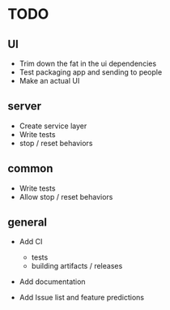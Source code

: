 # TODO

## UI
- Trim down the fat in the ui dependencies
- Test packaging app and sending to people
- Make an actual UI

## server
- Create service layer
- Write tests
- stop / reset behaviors

## common
- Write tests
- Allow stop / reset behaviors

## general
- Add CI
    - tests
    - building artifacts / releases
    
- Add documentation

- Add Issue list and feature predictions
